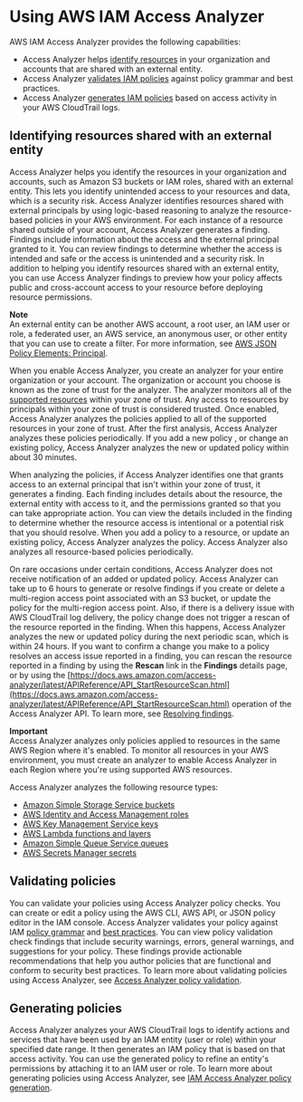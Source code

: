 # Using AWS IAM Access Analyzer<a name="what-is-access-analyzer"></a>

AWS IAM Access Analyzer provides the following capabilities:
+ Access Analyzer helps [identify resources](#what-is-access-analyzer-resource-identification) in your organization and accounts that are shared with an external entity\.
+ Access Analyzer [validates IAM policies](#what-is-access-analyzer-policy-validation) against policy grammar and best practices\.
+ Access Analyzer [generates IAM policies](#what-is-access-analyzer-policy-generation) based on access activity in your AWS CloudTrail logs\.

## Identifying resources shared with an external entity<a name="what-is-access-analyzer-resource-identification"></a>

Access Analyzer helps you identify the resources in your organization and accounts, such as Amazon S3 buckets or IAM roles, shared with an external entity\. This lets you identify unintended access to your resources and data, which is a security risk\. Access Analyzer identifies resources shared with external principals by using logic\-based reasoning to analyze the resource\-based policies in your AWS environment\. For each instance of a resource shared outside of your account, Access Analyzer generates a finding\. Findings include information about the access and the external principal granted to it\. You can review findings to determine whether the access is intended and safe or the access is unintended and a security risk\. In addition to helping you identify resources shared with an external entity, you can use Access Analyzer findings to preview how your policy affects public and cross\-account access to your resource before deploying resource permissions\.

**Note**  
An external entity can be another AWS account, a root user, an IAM user or role, a federated user, an AWS service, an anonymous user, or other entity that you can use to create a filter\. For more information, see [AWS JSON Policy Elements: Principal](https://docs.aws.amazon.com/IAM/latest/UserGuide/reference_policies_elements_principal.html)\.

When you enable Access Analyzer, you create an analyzer for your entire organization or your account\. The organization or account you choose is known as the zone of trust for the analyzer\. The analyzer monitors all of the [supported resources](access-analyzer-resources.md) within your zone of trust\. Any access to resources by principals within your zone of trust is considered trusted\. Once enabled, Access Analyzer analyzes the policies applied to all of the supported resources in your zone of trust\. After the first analysis, Access Analyzer analyzes these policies periodically\. If you add a new policy , or change an existing policy, Access Analyzer analyzes the new or updated policy within about 30 minutes\.

When analyzing the policies, if Access Analyzer identifies one that grants access to an external principal that isn't within your zone of trust, it generates a finding\. Each finding includes details about the resource, the external entity with access to it, and the permissions granted so that you can take appropriate action\. You can view the details included in the finding to determine whether the resource access is intentional or a potential risk that you should resolve\. When you add a policy to a resource, or update an existing policy, Access Analyzer analyzes the policy\. Access Analyzer also analyzes all resource\-based policies periodically\.

On rare occasions under certain conditions, Access Analyzer does not receive notification of an added or updated policy\. Access Analyzer can take up to 6 hours to generate or resolve findings if you create or delete a multi\-region access point associated with an S3 bucket, or update the policy for the multi\-region access point\. Also, if there is a delivery issue with AWS CloudTrail log delivery, the policy change does not trigger a rescan of the resource reported in the finding\. When this happens, Access Analyzer analyzes the new or updated policy during the next periodic scan, which is within 24 hours\. If you want to confirm a change you make to a policy resolves an access issue reported in a finding, you can rescan the resource reported in a finding by using the **Rescan** link in the **Findings** details page, or by using the [https://docs.aws.amazon.com/access-analyzer/latest/APIReference/API_StartResourceScan.html](https://docs.aws.amazon.com/access-analyzer/latest/APIReference/API_StartResourceScan.html) operation of the Access Analyzer API\. To learn more, see [Resolving findings](access-analyzer-findings-remediate.md)\.

**Important**  
Access Analyzer analyzes only policies applied to resources in the same AWS Region where it's enabled\. To monitor all resources in your AWS environment, you must create an analyzer to enable Access Analyzer in each Region where you're using supported AWS resources\.

Access Analyzer analyzes the following resource types:
+ [Amazon Simple Storage Service buckets](access-analyzer-resources.md#access-analyzer-s3)
+ [AWS Identity and Access Management roles](access-analyzer-resources.md#access-analyzer-iam-role)
+ [AWS Key Management Service keys](access-analyzer-resources.md#access-analyzer-kms-key)
+ [AWS Lambda functions and layers](access-analyzer-resources.md#access-analyzer-lambda)
+ [Amazon Simple Queue Service queues](access-analyzer-resources.md#access-analyzer-sqs)
+ [AWS Secrets Manager secrets](access-analyzer-resources.md#access-analyzer-secrets-manager)

## Validating policies<a name="what-is-access-analyzer-policy-validation"></a>

You can validate your policies using Access Analyzer policy checks\. You can create or edit a policy using the AWS CLI, AWS API, or JSON policy editor in the IAM console\. Access Analyzer validates your policy against IAM [policy grammar](reference_policies_grammar.md) and [best practices](best-practices.md)\. You can view policy validation check findings that include security warnings, errors, general warnings, and suggestions for your policy\. These findings provide actionable recommendations that help you author policies that are functional and conform to security best practices\. To learn more about validating policies using Access Analyzer, see [Access Analyzer policy validation](access-analyzer-policy-validation.md)\.

## Generating policies<a name="what-is-access-analyzer-policy-generation"></a>

Access Analyzer analyzes your AWS CloudTrail logs to identify actions and services that have been used by an IAM entity \(user or role\) within your specified date range\. It then generates an IAM policy that is based on that access activity\. You can use the generated policy to refine an entity's permissions by attaching it to an IAM user or role\. To learn more about generating policies using Access Analyzer, see [IAM Access Analyzer policy generation](access-analyzer-policy-generation.md)\.
